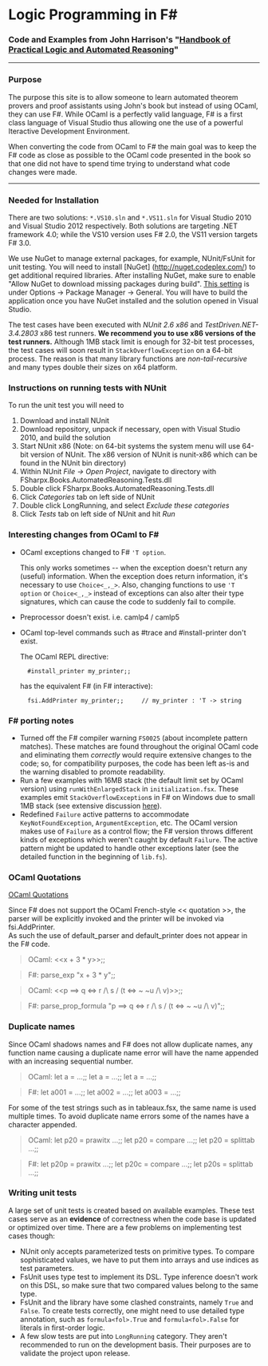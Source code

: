 Logic Programming in F#
===
### Code and Examples from John Harrison's "[Handbook of Practical Logic and Automated Reasoning](https://www.cl.cam.ac.uk/~jrh13/atp/index.html)"

---

### Purpose

The purpose this site is to allow someone to learn automated theorem provers and proof assistants using John's book but instead of using OCaml, they can use F#. While OCaml is a perfectly valid language, F# is a first class language of Visual Studio thus allowing one the use of a powerful Iteractive Development Environment.

When converting the code from OCaml to F# the main goal was to keep the F# code as close as possible to the OCaml code presented in the book so that one did not have to spend time trying to understand what code changes were made.


---

### Needed for Installation ###

There are two solutions: `*.VS10.sln` and `*.VS11.sln` for Visual Studio 2010 and Visual Studio 2012 respectively.
Both solutions are targeting .NET framework 4.0; while the VS10 version uses F# 2.0, the VS11 version targets F# 3.0.

We use NuGet to manage external packages, for example, NUnit/FsUnit for unit testing.
You will need to install [NuGet] (http://nuget.codeplex.com/) to get additional required libraries. 
After installing NuGet, make sure to enable "Allow NuGet to download missing packages during build". 
[This setting](http://docs.nuget.org/docs/workflows/using-nuget-without-committing-packages) is under Options -> Package Manager -> General.
You will have to build the application once you have NuGet installed and the solution opened in Visual Studio.

The test cases have been executed with *NUnit 2.6 x86* and *TestDriven.NET-3.4.2803* x86 test runners. 
**We recommend you to use x86 versions of the test runners.** 
Although 1MB stack limit is enough for 32-bit test processes, the test cases will soon result in `StackOverflowException` on a 64-bit process. 
The reason is that many library functions are *non-tail-recursive* and many types double their sizes on x64 platform.

### Instructions on running tests with NUnit ###

To run the unit test you will need to

1. Download and install NUnit
2. Download repository, unpack if necessary, open with Visual Studio 2010, and build the solution
4. Start NUnit x86 (Note: on 64-bit systems the system menu will use 64-bit version of NUnit. 
   The x86 version of NUnit is nunit-x86 which can be found in the NUnit bin directory)
5. Within NUnit *File -> Open Project*, navigate to directory with FSharpx.Books.AutomatedReasoning.Tests.dll
6. Double click FSharpx.Books.AutomatedReasoning.Tests.dll
9. Click *Categories* tab on left side of NUnit
10. Double click LongRunning, and select *Exclude these categories*
13. Click *Tests* tab on left side of NUnit and hit *Run*



### Interesting changes from OCaml to F# ###

- OCaml exceptions changed to F# `'T option`.
  
    This only works sometimes -- when the exception doesn't return any (useful) information. When the exception does return information, it's necessary to use `Choice<_,_>`. Also, changing functions to use `'T option` or `Choice<_,_>` instead of exceptions can also alter their type signatures, which can cause the code to suddenly fail to compile.
- Preprocessor doesn't exist. i.e. camlp4 / camlp5
- OCaml top-level commands such as #trace and #install-printer don't exist.

	The OCaml REPL directive:

		#install_printer my_printer;;

	has the equivalent F# (in F# interactive):

		fsi.AddPrinter my_printer;;		// my_printer : 'T -> string

### F# porting notes ###
 - Turned off the F# compiler warning `FS0025` (about incomplete pattern matches). These matches are found throughout the original OCaml code and eliminating them *correctly* would require extensive changes to the code; so, for compatibility purposes, the code has been left as-is and the warning disabled to promote readability.
 - Run a few examples with 16MB stack (the default limit set by OCaml version) using `runWithEnlargedStack` in `initialization.fsx`. 
These examples emit `StackOverflowException`s in F# on Windows due to small 1MB stack (see extensive discussion [here](http://stackoverflow.com/questions/7947446/why-does-f-impose-a-low-limit-on-stack-size)).
 - Redefined `Failure` active patterns to accommodate `KeyNotFoundException`, `ArgumentException`, etc. The OCaml version makes use of `Failure` as a control flow; the F# version throws different kinds of exceptions which weren't caught by default `Failure`. The active pattern might be updated to handle other exceptions later (see the detailed function in the beginning of `lib.fs`).

### OCaml Quotations

[OCaml Quotations](http://caml.inria.fr/pub/docs/tutorial-camlp4/tutorial004.html)

Since F# does not support the OCaml French-style \<\< quotation \>\>,
the parser will be explicitly invoked and the printer will be invoked via fsi.AddPrinter.  
As such the use of default_parser and default_printer does not appear in the F# code.

> OCaml: \<\<x + 3 * y\>\>;;

> F#: parse_exp "x + 3 * y";;

> OCaml: \<\<p ==> q <=> r /\ s \/ (t <=> ~ ~u /\ v)\>\>;;

> F#: parse_prop_formula "p ==> q <=> r /\ s \/ (t <=> ~ ~u /\ v)";;

### Duplicate names

Since OCaml shadows names and F# does not allow duplicate names, any function name causing a duplicate name error will have the name appended with an increasing sequential number.

> OCaml:  let a = ...;; let a = ...;; let a = ...;;

> F#: let a001 = ...;; let a002 = ...;; let a003 = ...;;

For some of the test strings such as in tableaux.fsx, the same name is used multiple times. To avoid duplicate name errors some of the names have a character appended.

> OCaml: let p20 = prawitx ...;; let p20 = compare ...;;  let p20 = splittab ...;;

> F#:   let p20p = prawitx ...;; let p20c = compare ...;; let p20s = splittab ...;;

 
### Writing unit tests ###
A large set of unit tests is created based on available examples. 
These test cases serve as an **evidence** of correctness when the code base is updated or optimized over time. 
There are a few problems on implementing test cases though:
 - NUnit only accepts parameterized tests on primitive types. To compare sophisticated values, we have to put them into arrays and use indices as test parameters.
 - FsUnit uses type test to implement its DSL. Type inference doesn't work on this DSL, so make sure that two compared values belong to the same type.
 - FsUnit and the library have some clashed constraints, namely `True` and `False`. To create tests correctly, one might need to use detailed type annotation, such as `formula<fol>.True` and `formula<fol>.False` for literals in first-order logic.
 - A few slow tests are put into `LongRunning` category. They aren't recommended to run on the development basis. Their purposes are to validate the project upon release.
